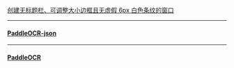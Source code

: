 
[创建无标题栏、可调整大小边框且无虚假 6px 白色条纹的窗口](https://stackoverflow.com/questions/39731497/create-window-without-titlebar-with-resizable-border-and-without-bogus-6px-whit)

---

#### [PaddleOCR-json](https://github.com/hiroi-sora/PaddleOCR-json/tree/main)

---

#### [PaddleOCR](https://github.com/PaddlePaddle/PaddleOCR)